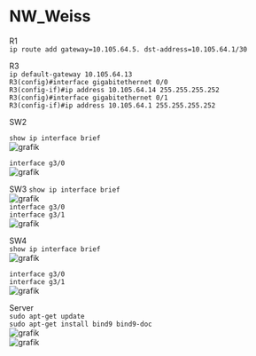# NW_Weiss

R1   
`ip route add gateway=10.105.64.5. dst-address=10.105.64.1/30`   

R3   
`ip default-gateway 10.105.64.13`   
`R3(config)#interface gigabitethernet 0/0`   
`R3(config-if)#ip address 10.105.64.14 255.255.255.252`   
`R3(config)#interface gigabitethernet 0/1`   
`R3(config-if)#ip address 10.105.64.1 255.255.255.252`   

SW2

`show ip interface brief`   
![grafik](https://user-images.githubusercontent.com/123244964/216193915-f1f12d43-0025-4790-ae9a-2620e183df42.png)   

`interface g3/0`   
![grafik](https://user-images.githubusercontent.com/123244964/216194975-e74e29aa-00d5-47d8-a6d7-10163fa3728f.png)   

SW3
`show ip interface brief`   
![grafik](https://user-images.githubusercontent.com/123244964/216317866-544917e6-2254-4036-9803-1f1234208b5f.png)   
`interface g3/0`  
`interface g3/1`  
![grafik](https://user-images.githubusercontent.com/123244964/216318030-a435fd68-0c3d-40df-aeb6-e6369f4ab57e.png)   


SW4   
`show ip interface brief`   
![grafik](https://user-images.githubusercontent.com/123244964/216198659-a1812dba-eb21-4a1c-839a-73ca21d47913.png)   

`interface g3/0`   
`interface g3/1`   
![grafik](https://user-images.githubusercontent.com/123244964/216200504-826f7f08-7818-4329-8d08-49b7b5ca0626.png)   

Server   
`sudo apt-get update`   
`sudo apt-get install bind9 bind9-doc`   
![grafik](https://user-images.githubusercontent.com/123244964/216208932-703d383c-330e-4a88-a5ee-cd76e5559966.png)   
![grafik](https://user-images.githubusercontent.com/123244964/216209341-98cd5497-9e94-4694-8380-857682b2a22a.png)   


 

